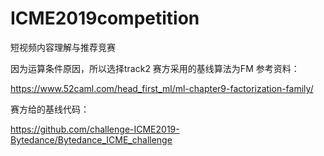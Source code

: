 # ICME2019competition
短视频内容理解与推荐竞赛

因为运算条件原因，所以选择track2
赛方采用的基线算法为FM
参考资料： 

https://www.52caml.com/head_first_ml/ml-chapter9-factorization-family/

赛方给的基线代码：  

https://github.com/challenge-ICME2019-Bytedance/Bytedance_ICME_challenge
<!--stackedit_data:
eyJoaXN0b3J5IjpbMTU0MzY2NDYwOSwtMTc5MDc2NzI2MF19
-->